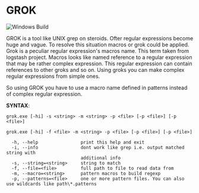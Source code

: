 GROK
======
![Windows Build](https://github.com/aegoroff/grok/workflows/Windows%20Build/badge.svg)

GROK is a tool like UNIX grep on steroids. Ofter regular expressions become huge and vague. To resolve this situation macros or grok could be applied. Grok is a peculiar regular expression's macros name. 
This term taken from logstash project. Macros looks like named reference to a regular expression that may be rather complex expression. 
This regular expression can contain references to other groks and so on. Using groks you can make complex regular expressions from simple ones.

So using GROK you have to use a macro name defined in patterns instead of complex regular expression.

**SYNTAX**:
```
grok.exe [-hi] -s <string> -m <string> -p <file> [-p <file>] [-p <file>]

grok.exe [-hi] -f <file> -m <string> -p <file> [-p <file>] [-p <file>]

  -h, --help                print this help and exit
  -i, --info                dont work like grep i.e. output matched string with
                            additional info
  -s, --string=<string>     string to match
  -f, --file=<file>         full path to file to read data from
  -m, --macro=<string>      pattern macros to build regexp
  -p, --patterns=<file>     one or more pattern files. You can also use wildcards like path\*.patterns
``` 